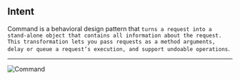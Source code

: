 ## Intent

Command is a behavioral design pattern that `turns a request into a stand-alone object that contains all information about the request. This transformation lets you pass requests as a method arguments, delay or queue a request’s execution, and support undoable operations`.

***

![Command](https://github.com/muarshad01/Python-Design-Patterns/blob/main/Behavioral_Design_Patterns/command/images/command.png)
